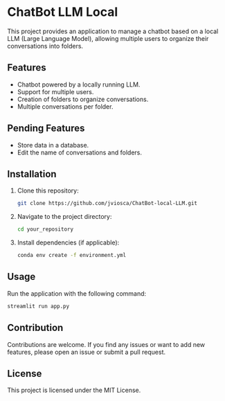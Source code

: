 # ChatBot LLM Local

This project provides an application to manage a chatbot based on a local LLM (Large Language Model), allowing multiple users to organize their conversations into folders.

## Features
- Chatbot powered by a locally running LLM.
- Support for multiple users.
- Creation of folders to organize conversations.
- Multiple conversations per folder.

## Pending Features
- Store data in a database.
- Edit the name of conversations and folders.

## Installation
1. Clone this repository:
   ```bash
   git clone https://github.com/jviosca/ChatBot-local-LLM.git
   ```
2. Navigate to the project directory:
   ```bash
   cd your_repository
   ```
3. Install dependencies (if applicable):
   ```bash
   conda env create -f environment.yml
   ```

## Usage
Run the application with the following command:
```bash
streamlit run app.py
```

## Contribution
Contributions are welcome. If you find any issues or want to add new features, please open an issue or submit a pull request.

## License
This project is licensed under the MIT License.

